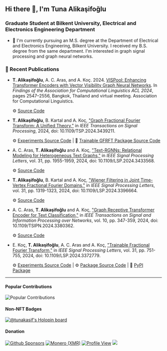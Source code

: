 ## Hi there 👋, I'm Tuna Alikaşifoğlu

### Graduate Student at Bilkent University, Electrical and Electronics Engineering Department

- 🔭 I'm currently pursuing an M.S. degree at the Department of Electrical and Electronics Engineering, Bilkent University. I received my B.S. degree from the same department. I'm interested in graph signal processing and graph neural networks.

### 📰 Recent Publications

- **T. Alikaşifoğlu**, A. C. Aras, and A. Koç. 2024. [VISPool: Enhancing Transformer Encoders with Vector Visibility Graph Neural Networks](https://aclanthology.org/2024.findings-acl.149). In _Findings of the Association for Computational Linguistics ACL 2024_, pages 2547–2556, Bangkok, Thailand and virtual meeting. Association for Computational Linguistics.

  ⚙️ [Source Code](https://github.com/koc-lab/vispool)

- **T. Alikaşifoğlu**, B. Kartal and A. Koç, ["Graph Fractional Fourier Transform: A Unified Theory,"](https://doi.org/10.1109/TSP.2024.3439211) in _IEEE Transactions on Signal Processing_, 2024, doi: 10.1109/TSP.2024.3439211.

  ⚙️ [Experiments Source Code](https://github.com/koc-lab/gfrft-unified) | 🐍 [Trainable GFRFT Package Source Code](https://github.com/tunakasif/torch-gfrft)

- A. C. Aras, **T. Alikaşifoğlu** and A. Koç, ["Text-RGNNs: Relational Modeling for Heterogeneous Text Graphs,"](https://doi.org/10.1109/LSP.2024.3433568) in _IEEE Signal Processing Letters_, vol. 31, pp. 1955-1959, 2024, doi: 10.1109/LSP.2024.3433568.

  ⚙️ [Source Code](https://github.com/koc-lab/text-rgnn)

- **T. Alikaşifoğlu**, B. Kartal and A. Koç, ["Wiener Filtering in Joint Time-Vertex Fractional Fourier Domains,"](https://doi.org/10.1109/LSP.2024.3396664) in _IEEE Signal Processing Letters_, vol. 31, pp. 1319-1323, 2024, doi: 10.1109/LSP.2024.3396664.

  ⚙️ [Source Code](https://github.com/koc-lab/jfrt-optimal)

- A. C. Aras, **T. Alikaşifoğlu** and A. Koç, ["Graph Receptive Transformer Encoder for Text Classification,"](https://doi.org/10.1109/TSIPN.2024.3380362) in _IEEE Transactions on Signal and Information Processing over Networks_, vol. 10, pp. 347-359, 2024, doi: 10.1109/TSIPN.2024.3380362.

  ⚙️ [Source Code](https://github.com/koc-lab/grte)

- E. Koç, **T. Alikaşifoğlu**, A. C. Aras and A. Koç, ["Trainable Fractional Fourier Transform,"](https://doi.org/10.1109/LSP.2024.3372779) in _IEEE Signal Processing Letters_, vol. 31, pp. 751-755, 2024, doi: 10.1109/LSP.2024.3372779.

  ⚙️ [Experiments Source Code](https://github.com/koc-lab/TrainableFrFT) | ⚙️ [Package Source Code](https://github.com/tunakasif/torch-frft) | 🐍 [PyPI Package](https://pypi.org/project/torch-frft/)

---

#### Popular Contributions

![Popular Contributions](https://github-contributor-stats.vercel.app/api?username=tunakasif&limit=5&theme=dark&combine_all_yearly_contributions=true)

#### Non-NFT Badges

[![@tunakasif's Holopin board](https://holopin.io/api/user/board?user=tunakasif)](https://holopin.io/@tunakasif)

#### Donation

[![Github Sponsors](https://img.shields.io/badge/sponsor-30363D?style=for-the-badge&logo=GitHub-Sponsors&logoColor=#white)](https://github.com/sponsors/tunakasif)
[![Monero (XMR)](https://img.shields.io/badge/monero-FF6600?style=for-the-badge&logo=monero&logoColor=white)](./monero.md)
[![Profile View](https://komarev.com/ghpvc/?username=tunakasif&style=for-the-badge&label=Views+since+2023-03-06)](https://github.com/tunakasif)
![](https://hit.yhype.me/github/profile?user_id=34691280)
